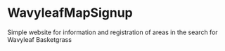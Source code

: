 # WavyleafMapSignup
Simple website for information and registration of areas in the search for Wavyleaf Basketgrass
